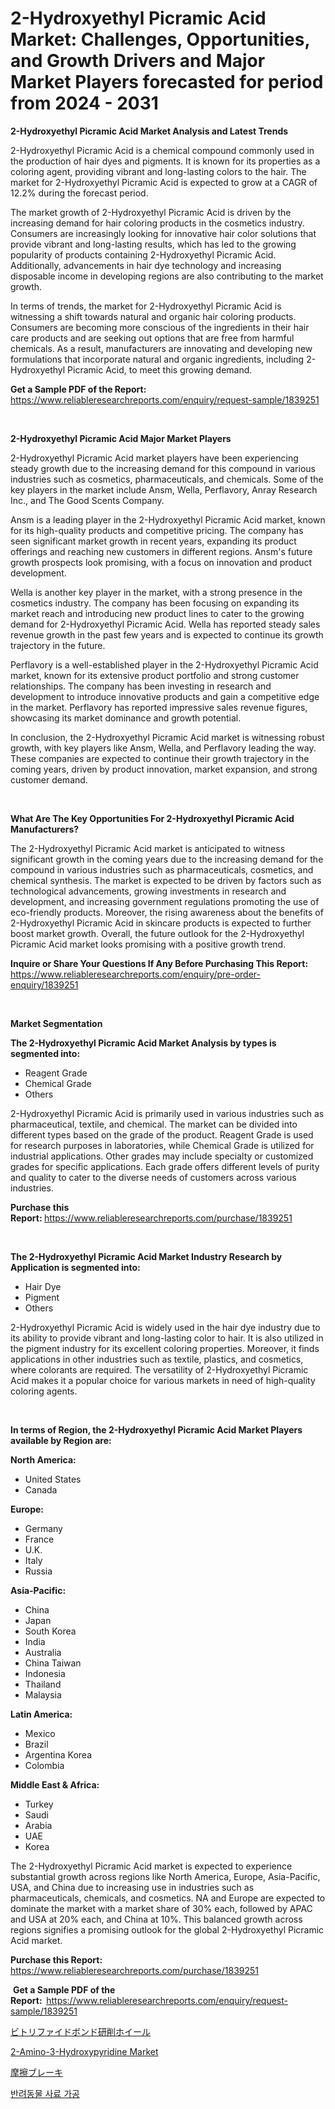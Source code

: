 <p><h1>2-Hydroxyethyl Picramic Acid Market: Challenges, Opportunities, and Growth Drivers and Major Market Players forecasted for period from 2024 - 2031</h1></p><p><strong>2-Hydroxyethyl Picramic Acid Market Analysis and Latest Trends</strong></p>
<p><p>2-Hydroxyethyl Picramic Acid is a chemical compound commonly used in the production of hair dyes and pigments. It is known for its properties as a coloring agent, providing vibrant and long-lasting colors to the hair. The market for 2-Hydroxyethyl Picramic Acid is expected to grow at a CAGR of 12.2% during the forecast period.</p><p>The market growth of 2-Hydroxyethyl Picramic Acid is driven by the increasing demand for hair coloring products in the cosmetics industry. Consumers are increasingly looking for innovative hair color solutions that provide vibrant and long-lasting results, which has led to the growing popularity of products containing 2-Hydroxyethyl Picramic Acid. Additionally, advancements in hair dye technology and increasing disposable income in developing regions are also contributing to the market growth.</p><p>In terms of trends, the market for 2-Hydroxyethyl Picramic Acid is witnessing a shift towards natural and organic hair coloring products. Consumers are becoming more conscious of the ingredients in their hair care products and are seeking out options that are free from harmful chemicals. As a result, manufacturers are innovating and developing new formulations that incorporate natural and organic ingredients, including 2-Hydroxyethyl Picramic Acid, to meet this growing demand.</p></p>
<p><strong>Get a Sample PDF of the Report:&nbsp;</strong> <a href="https://www.reliableresearchreports.com/enquiry/request-sample/1839251">https://www.reliableresearchreports.com/enquiry/request-sample/1839251</a></p>
<p>&nbsp;</p>
<p><strong>2-Hydroxyethyl Picramic Acid Major Market Players</strong></p>
<p><p>2-Hydroxyethyl Picramic Acid market players have been experiencing steady growth due to the increasing demand for this compound in various industries such as cosmetics, pharmaceuticals, and chemicals. Some of the key players in the market include Ansm, Wella, Perflavory, Anray Research Inc., and The Good Scents Company.</p><p>Ansm is a leading player in the 2-Hydroxyethyl Picramic Acid market, known for its high-quality products and competitive pricing. The company has seen significant market growth in recent years, expanding its product offerings and reaching new customers in different regions. Ansm's future growth prospects look promising, with a focus on innovation and product development.</p><p>Wella is another key player in the market, with a strong presence in the cosmetics industry. The company has been focusing on expanding its market reach and introducing new product lines to cater to the growing demand for 2-Hydroxyethyl Picramic Acid. Wella has reported steady sales revenue growth in the past few years and is expected to continue its growth trajectory in the future.</p><p>Perflavory is a well-established player in the 2-Hydroxyethyl Picramic Acid market, known for its extensive product portfolio and strong customer relationships. The company has been investing in research and development to introduce innovative products and gain a competitive edge in the market. Perflavory has reported impressive sales revenue figures, showcasing its market dominance and growth potential.</p><p>In conclusion, the 2-Hydroxyethyl Picramic Acid market is witnessing robust growth, with key players like Ansm, Wella, and Perflavory leading the way. These companies are expected to continue their growth trajectory in the coming years, driven by product innovation, market expansion, and strong customer demand.</p></p>
<p>&nbsp;</p>
<p><strong>What Are The Key Opportunities For 2-Hydroxyethyl Picramic Acid Manufacturers?</strong></p>
<p><p>The 2-Hydroxyethyl Picramic Acid market is anticipated to witness significant growth in the coming years due to the increasing demand for the compound in various industries such as pharmaceuticals, cosmetics, and chemical synthesis. The market is expected to be driven by factors such as technological advancements, growing investments in research and development, and increasing government regulations promoting the use of eco-friendly products. Moreover, the rising awareness about the benefits of 2-Hydroxyethyl Picramic Acid in skincare products is expected to further boost market growth. Overall, the future outlook for the 2-Hydroxyethyl Picramic Acid market looks promising with a positive growth trend.</p></p>
<p><strong>Inquire or Share Your Questions If Any Before Purchasing This Report:</strong> <a href="https://www.reliableresearchreports.com/enquiry/pre-order-enquiry/1839251">https://www.reliableresearchreports.com/enquiry/pre-order-enquiry/1839251</a></p>
<p>&nbsp;</p>
<p><strong>Market Segmentation</strong></p>
<p><strong>The 2-Hydroxyethyl Picramic Acid Market Analysis by types is segmented into:</strong></p>
<p><ul><li>Reagent Grade</li><li>Chemical Grade</li><li>Others</li></ul></p>
<p><p>2-Hydroxyethyl Picramic Acid is primarily used in various industries such as pharmaceutical, textile, and chemical. The market can be divided into different types based on the grade of the product. Reagent Grade is used for research purposes in laboratories, while Chemical Grade is utilized for industrial applications. Other grades may include specialty or customized grades for specific applications. Each grade offers different levels of purity and quality to cater to the diverse needs of customers across various industries.</p></p>
<p><strong>Purchase this Report:&nbsp;</strong><a href="https://www.reliableresearchreports.com/purchase/1839251">https://www.reliableresearchreports.com/purchase/1839251</a></p>
<p>&nbsp;</p>
<p><strong>The 2-Hydroxyethyl Picramic Acid Market Industry Research by Application is segmented into:</strong></p>
<p><ul><li>Hair Dye</li><li>Pigment</li><li>Others</li></ul></p>
<p><p>2-Hydroxyethyl Picramic Acid is widely used in the hair dye industry due to its ability to provide vibrant and long-lasting color to hair. It is also utilized in the pigment industry for its excellent coloring properties. Moreover, it finds applications in other industries such as textile, plastics, and cosmetics, where colorants are required. The versatility of 2-Hydroxyethyl Picramic Acid makes it a popular choice for various markets in need of high-quality coloring agents.</p></p>
<p>&nbsp;</p>
<p><strong>In terms of Region, the 2-Hydroxyethyl Picramic Acid Market Players available by Region are:</strong></p>
<p>
    <p> <strong> North America: </strong>
        <ul>
            <li>United States</li>
            <li>Canada</li>
        </ul>
        </p> 
    <p> <strong> Europe: </strong>
        <ul>
            <li>Germany</li>
            <li>France</li>
            <li>U.K.</li>
            <li>Italy</li>
            <li>Russia</li>
        </ul>
        </p> 
    <p> <strong> Asia-Pacific: </strong>
        <ul>
            <li>China</li>
            <li>Japan</li>
            <li>South Korea</li>
            <li>India</li>
            <li>Australia</li>
            <li>China Taiwan</li>
            <li>Indonesia</li>
            <li>Thailand</li>
            <li>Malaysia</li>
        </ul>
        </p> 
    <p> <strong> Latin America: </strong>
        <ul>
            <li>Mexico</li>
            <li>Brazil</li>
            <li>Argentina Korea</li>
            <li>Colombia</li>
        </ul>
        </p> 
    <p> <strong> Middle East & Africa: </strong>
        <ul>
            <li>Turkey</li>
            <li>Saudi</li>
            <li>Arabia</li>
            <li>UAE</li>
            <li>Korea</li>
        </ul>
    </p>
    </p>
<p><p>The 2-Hydroxyethyl Picramic Acid market is expected to experience substantial growth across regions like North America, Europe, Asia-Pacific, USA, and China due to increasing use in industries such as pharmaceuticals, chemicals, and cosmetics. NA and Europe are expected to dominate the market with a market share of 30% each, followed by APAC and USA at 20% each, and China at 10%. This balanced growth across regions signifies a promising outlook for the global 2-Hydroxyethyl Picramic Acid market.</p></p>
<p><strong>Purchase this Report: </strong><a href="https://www.reliableresearchreports.com/purchase/1839251">https://www.reliableresearchreports.com/purchase/1839251</a></p>
<p>&nbsp;<strong>Get a Sample PDF of the Report:&nbsp;&nbsp;</strong><a href="https://www.reliableresearchreports.com/enquiry/request-sample/1839251">https://www.reliableresearchreports.com/enquiry/request-sample/1839251</a></p>
<p><strong></strong></p>
<p><p><a href="https://medium.com/@jackieshlerin98056/%E3%83%93%E3%83%88%E3%83%AA%E3%83%95%E3%82%A1%E3%82%A4%E3%83%89%E3%83%9C%E3%83%B3%E3%83%89%E7%A0%94%E5%89%8A%E3%83%9B%E3%82%A4%E3%83%BC%E3%83%AB%E3%81%AE%E5%B8%82%E5%A0%B4%E5%88%86%E6%9E%90%E3%81%A82024%E5%B9%B4%E3%81%8B%E3%82%892031%E5%B9%B4%E3%81%BE%E3%81%A7%E3%81%AE%E4%BA%88%E6%B8%AC%E3%82%B5%E3%82%A4%E3%82%BA-5606fd48008a">ビトリファイドボンド研削ホイール</a></p><p><a href="https://github.com/danielneavesallisons03mba/Market-Research-Report-List-1/blob/main/2-amino-3-hydroxypyridine-market.md">2-Amino-3-Hydroxypyridine Market</a></p><p><a href="https://medium.com/@michaelerde565/%E6%91%A9%E6%93%A6%E3%83%96%E3%83%AC%E3%83%BC%E3%82%AD%E5%B8%82%E5%A0%B4-%E7%AB%B6%E4%BA%89%E5%88%86%E6%9E%90-%E5%B8%82%E5%A0%B4%E5%8B%95%E5%90%91-2031%E5%B9%B4%E3%81%BE%E3%81%A7%E3%81%AE%E4%BA%88%E6%B8%AC-439bc7c5e819">摩擦ブレーキ</a></p><p><a href="https://medium.com/@raisin7568/%EB%B0%98%EB%A0%A4%EB%8F%99%EB%AC%BC-%EC%82%AC%EB%A3%8C-%EA%B0%80%EA%B3%B5-%EC%8B%9C%EC%9E%A5-%EA%B7%9C%EB%AA%A8-%EC%8B%9C%EC%9E%A5-%EC%A0%84%EB%A7%9D-%EB%B0%8F-%EC%8B%9C%EC%9E%A5-%EC%98%88%EC%B8%A1-2024%EB%85%84%EB%B6%80%ED%84%B0-2031%EB%85%84-647685ded6df">반려동물 사료 가공</a></p></p>